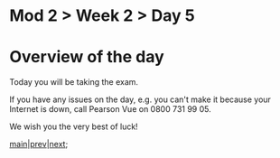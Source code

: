 # Mod 2 > Week 2 > Day 5

# Overview of the day

Today you will be taking the exam. 

If you have any issues on the day, e.g. you can't make it because your Internet is down, call Pearson Vue on 0800 731 99 05.

We wish you the very best of luck!

[main](/swe)|[prev](/swe/mod2/wk2/day4.html)|[next](/swe/mod3/wk1/day1.html);
